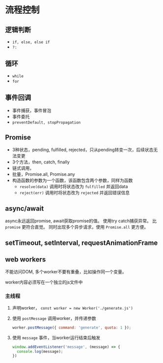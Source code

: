 # 流程控制

## 逻辑判断

* `if, else, else if`
* `?:`

## 循环

* `while`
* `for`

## 事件回调

* 事件捕获，事件冒泡
* 事件委托
* `preventDefault, stopPropagation`

## Promise

* 3种状态，pending, fulfilled, rejected，只从pending转变一次，后续状态无法变更
* 3个方法，then, catch, finally
* 链式调用，
* 批量，Promise.all, Promise.any
* 构造函数的参数为一个函数，该函数包含两个参数，同样为函数
  * `resolve(data)` 调用时将状态改为 `fulfilled` 并返回data
  * `reject(err)` 调用时将状态改为 `rejected` 并返回错误信息

## async/await

async永远返回promise, await获取promise的值。
使用try catch捕获异常。
比 `promise` 更符合直觉。
同时出现多个异步请求，使用 `Promise.all` 更方便。

## setTimeout, setInterval, requestAnimationFrame

## web workers

不能访问DOM,
多个worker不要有重叠，比如操作同一个变量。

worker内容必须写在一个独立的js文件中

### 主线程

1. 声明worker， `const worker = new Worker('./generate.js')`
2. 使用 `postMessage` 调用worker，并传递参数

    ```js
    worker.postMessage({ command: 'generate', quota: 1 });
    ```

3. 使用 `message` 事件，当worker运行结束后触发

    ```js
    window.addEventListener('message', (message) => {
      console.log(message);
    })
    ```
